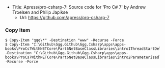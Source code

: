 * Title:	Apress/pro-csharp-7: Source code for 'Pro C# 7' by Andrew Troelsen and Philip Japikse
  * Url:	https://github.com/apress/pro-csharp-7

### Copy Item
```
$ Copy-Item "qqq\*" -Destination "www" -Recurse -Force
$ Copy-Item "C:\Github\Ggg.Github\Ggg.Csharp\apps\apps-books\ProCs7WithNETCore\Part6NetBaseClassLibraries\intro1ThreadStartDelegate\*" -Destination "C:\Github\Ggg.Github\Ggg.Csharp\apps\apps-books\ProCs7WithNETCore\Part6NetBaseClassLibraries\intro2ParameterizedThreadStartDelegate" -Recurse -Force
```